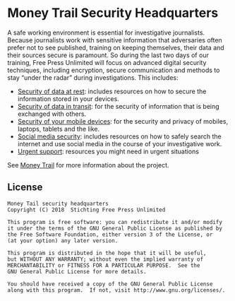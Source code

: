 # Money Trail Security Headquarters

A safe working environment is essential for investigative journalists. Because journalists work with sensitive information that adversaries often prefer not to see published, training on keeping themselves, their data and their sources secure is paramount. So during the last two days of our training, Free Press Unlimited will focus on advanced digital security techniques, including encryption, secure communication and methods to stay “under the radar” during investigations. This includes:

- [Security of data at rest](https://security.money-trail.org/data-at-rest): includes resources on how to secure the information stored in your devices.
- [Security of data in transit](https://security.money-trail.org/data-in-transit): for the security of information that is being exchanged with others.
- [Security of your mobile devices](https://security.money-trail.org/mobile-devices): for the security and privacy of mobiles, laptops, tablets and the like.
- [Social media security](https://security.money-trail.org/social-media): includes resources on how to safely search the internet and use social media in the course of your investigative work.
- [Urgent support](https://security.money-trail.org/emergency-support): resources you might need in urgent situations

See [Money Trail](https://www.money-trail.org) for more information about the project.

## License

    Money Tail security headquarters
    Copyright (C) 2018  Stichting Free Press Unlimited

    This program is free software: you can redistribute it and/or modify
    it under the terms of the GNU General Public License as published by
    the Free Software Foundation, either version 3 of the License, or
    (at your option) any later version.

    This program is distributed in the hope that it will be useful,
    but WITHOUT ANY WARRANTY; without even the implied warranty of
    MERCHANTABILITY or FITNESS FOR A PARTICULAR PURPOSE.  See the
    GNU General Public License for more details.

    You should have received a copy of the GNU General Public License
    along with this program.  If not, visit http://www.gnu.org/licenses/.
